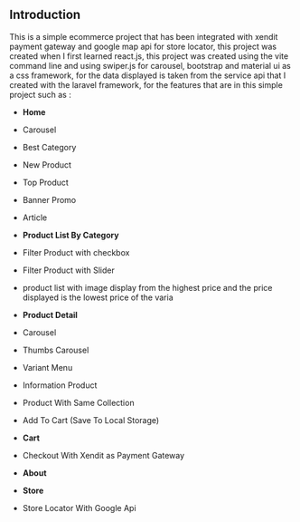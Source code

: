 ## Introduction

This is a simple ecommerce project that has been integrated with xendit payment gateway and google map api for store locator, this project was created when I first learned react.js, this project was created using the vite command line and using swiper.js for carousel, bootstrap and material ui as a css framework, for the data displayed is taken from the service api that I created with the laravel framework, for the features that are in this simple project such as :

- **Home**
- Carousel
- Best Category
- New Product
- Top Product
- Banner Promo
- Article

- **Product List By Category**
- Filter Product with checkbox
- Filter Product with Slider
- product list with image display from the highest price and the price displayed is the lowest price of the varia

- **Product Detail**
- Carousel
- Thumbs Carousel
- Variant Menu
- Information Product
- Product With Same Collection
- Add To Cart (Save To Local Storage)

- **Cart**
- Checkout With Xendit as Payment Gateway

- **About**

- **Store**
- Store Locator With Google Api



